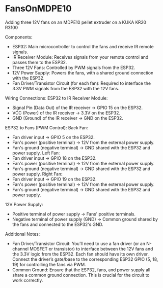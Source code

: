 # FansOnMDPE10
Adding three 12V fans on an MDPE10 pellet extruder on a KUKA KR20 R3100

Components:
- ESP32: Main microcontroller to control the fans and receive IR remote signals.
- IR Receiver Module: Receives signals from your remote control and passes them to the ESP32.
- Three 12V Fans: Controlled by PWM signals from the ESP32.
- 12V Power Supply: Powers the fans, with a shared ground connection with the ESP32.
- Fan Driver/Transistor Circuit (for each fan): Required to interface the 3.3V PWM signals from the ESP32 with the 12V fans.

Wiring Connections:
ESP32 to IR Receiver Module:
- Signal Pin (Data Out) of the IR receiver → GPIO 15 on the ESP32.
- VCC (Power) of the IR receiver → 3.3V on the ESP32.
- GND (Ground) of the IR receiver → GND on the ESP32.
  
ESP32 to Fans (PWM Control):
Back Fan:
- Fan driver input → GPIO 5 on the ESP32.
- Fan's power (positive terminal) → 12V from the external power supply.
- Fan's ground (negative terminal) → GND shared with the ESP32 and power supply.
Left Fan:
- Fan driver input → GPIO 18 on the ESP32.
- Fan's power (positive terminal) → 12V from the external power supply.
- Fan's ground (negative terminal) → GND shared with the ESP32 and power supply.
Right Fan:
- Fan driver input → GPIO 19 on the ESP32.
- Fan's power (positive terminal) → 12V from the external power supply.
- Fan's ground (negative terminal) → GND shared with the ESP32 and power supply.
  
12V Power Supply:
- Positive terminal of power supply → Fans' positive terminals.
- Negative terminal of power supply (GND) → Common ground shared by the fans and connected to the ESP32's GND.






Additional Notes:
- Fan Driver/Transistor Circuit: You’ll need to use a fan driver (or an N-channel MOSFET or transistor) to interface between the 12V fans and the 3.3V logic from the ESP32. Each fan should have its own driver. Connect the driver’s gate/base to the corresponding ESP32 GPIO (5, 18, 19) for controlling the fans via PWM.
- Common Ground: Ensure that the ESP32, fans, and power supply all share a common ground connection. This is crucial for the circuit to work correctly.

